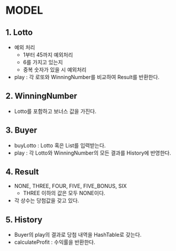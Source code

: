 # MODEL

## 1. Lotto
- 예외 처리
  - 1부터 45까지 예외처리
  - 6를 가지고 있는지
  - 중복 숫자가 있을 시 예외처리
- play : 각 로또와 WinningNumber를 비교하여 Result를 반환한다.

## 2. WinningNumber
- Lotto를 포함하고 보너스 값을 가진다.

## 3. Buyer
- buyLotto : Lotto 혹은 List를 입력받는다.
- play : 각 Lotto와 WinningNumber의 모든 결과를 History에 반영한다.

## 4. Result
- NONE, THREE, FOUR, FIVE, FIVE_BONUS, SIX
  - THREE 이하의 값은 모두 NONE이다.
- 각 상수는 당첨값을 갖고 있다.

## 5. History
- Buyer의 play의 결과로 당첨 내역을 HashTable로 갖는다.
- calculateProfit : 수익률을 반환한다. 
